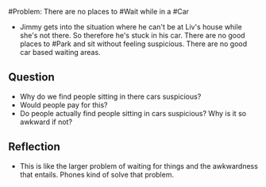 #Problem: There are no places to #Wait while in a #Car

- Jimmy gets into the situation where he can't be at Liv's house while she's not there. So therefore he's stuck in his car. There are no good places to #Park and sit without feeling suspicious. There are no good car based waiting areas. 


## Question
- Why do we find people sitting in there cars suspicious? 
- Would people pay for this? 
- Do people actually find people sitting in cars suspicious? Why is it so awkward if not?


## Reflection
- This is like the larger problem of waiting for things and the awkwardness that entails. Phones kind of solve that problem. 